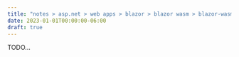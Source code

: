 ```yaml
---
title: "notes > asp.net > web apps > blazor > blazor wasm > blazor-wasm-pwa"
date: 2023-01-01T00:00:00-06:00
draft: true
---
```


TODO...